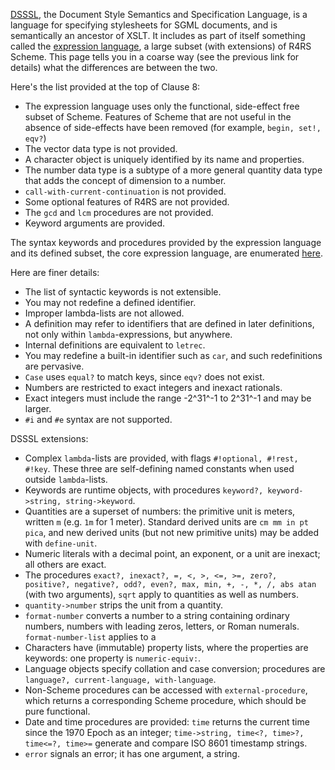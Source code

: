 [DSSSL](http://en.wikipedia.org/wiki/Document_Style_Semantics_and_Specification_Language), the Document Style Semantics and Specification Language, is a language for specifying stylesheets for SGML documents, and is semantically an ancestor of XSLT.  It includes as part of itself something called the [expression language](http://vrici.lojban.org/~cowan/dsssl/), a large subset (with extensions) of R4RS Scheme.  This page tells you in a coarse way (see the previous link for details) what the differences are between the two.

Here's the list provided at the top of Clause 8:

* The expression language uses only the functional, side-effect free subset of Scheme. Features of Scheme that are not useful in the absence of side-effects have been removed (for example, `begin, set!, eqv?`)
* The vector data type is not provided.
* A character object is uniquely identified by its name and properties.
* The number data type is a subtype of a more general quantity data type that adds the concept of dimension to a number.
* `call-with-current-continuation` is not provided.
* Some optional features of R4RS are not provided.
* The `gcd` and `lcm` procedures are not provided.
* Keyword arguments are provided.

The syntax keywords and procedures provided by the expression language and its defined subset, the core expression language, are enumerated [here](http://tinyurl.com/feature-groups).

Here are finer details:

* The list of syntactic keywords is not extensible.
* You may not redefine a defined identifier.
* Improper lambda-lists are not allowed.
* A definition may refer to identifiers that are defined in later definitions, not only within `lambda`-expressions, but anywhere.
* Internal definitions are equivalent to `letrec`.
* You may redefine a built-in identifier such as `car`, and such redefinitions are pervasive.
* `Case` uses `equal?` to match keys, since `eqv?` does not exist.
* Numbers are restricted to exact integers and inexact rationals.
* Exact integers must include the range -2^31^-1 to 2^31^-1 and may be larger.
* `#i` and `#e` syntax are not supported.

DSSSL extensions:
* Complex `lambda`-lists are provided, with flags `#!optional, #!rest, #!key`.  These three are self-defining named constants when used outside `lambda`-lists.
* Keywords are runtime objects, with procedures `keyword?, keyword->string, string->keyword`.
* Quantities are a superset of numbers: the primitive unit is meters, written `m` (e.g. `1m` for 1 meter).  Standard derived units are `cm mm in pt pica`, and new derived units (but not new primitive units) may be added with `define-unit`.
* Numeric literals with a decimal point, an exponent, or a unit are inexact; all others are exact.
* The procedures `exact?, inexact?, =, <, >, <=, >=, zero?, positive?, negative?, odd?, even?, max, min, +, -, *, /, abs atan` (with two arguments), `sqrt` apply to quantities as well as numbers.
* `quantity->number` strips the unit from a quantity.
* `format-number` converts a number to a string containing ordinary numbers, numbers with leading zeros, letters, or Roman numerals.  `format-number-list` applies to a
* Characters have (immutable) property lists, where the properties are keywords: one property is `numeric-equiv:`.
* Language objects specify collation and case conversion; procedures are `language?, current-language, with-language`.
* Non-Scheme procedures can be accessed with `external-procedure`, which returns a corresponding Scheme procedure, which should be pure functional.
* Date and time procedures are provided: `time` returns the current time since the 1970 Epoch as an integer; `time->string, time<?, time>?, time<=?, time>=` generate and compare ISO 8601 timestamp strings.
* `error` signals an error; it has one argument, a string.
